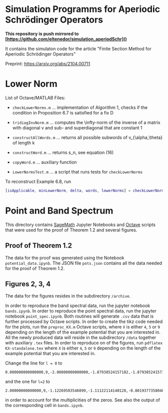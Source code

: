 # Simulation Programms for Aperiodic Schrödinger Operators

**This repository is push mirrored to [https://github.com/eltenedor/simulation_aperiodSchr]()**

It contains the simulaton code for the article "Finite Section Method for Aperiodic Schrödinger Operators"

Preprint: https://arxiv.org/abs/2104.00711

# Lower Norm
List of Octave/MATLAB Files:

* `checkLowerNorms.m` ... implementation of Algorithm 1, checks if the condition in Proposition 6.7 is satisfied for a fix D

* `tridiagInvNorm.m` ... computes the \infty-norm of the inverse of a matrix with diagonal v and sub- and superdiagonal that are constant 1

* `constructAllWords.m` ... returns all possible subwords of v_{\alpha,\theta} of length k

* `constructWord.m` ... returns s_n, see equation (16)

* `copyWord.m` ... auxiliary function

* `LowerNormsTest.m` ... a script that runs tests for `checkLowerNorms`

To reconstruct Example 6.8, run 

```matlab
[isApplicable, minLowerNorm, delta, words, lowerNorms] = checkLowerNorms(1, 1200, [2,1,3,2,4,1,4,1,2,1,1,1])
```

# Point and Band Spectrum

  This directory contains [SageMath](https://www.sagemath.org/) Jupyter Notebooks and [Octave](https://www.gnu.org/software/octave/) scripts that were used for the proof of Theorem 1.2 and several figures.

## Proof of Theorem 1.2

The data for the proof was generated using the Notebook `potential_data.ipynb`.
The JSON file `pots.json` contains all the data needed for the proof of Theorem 1.2.

## Figures 2, 3, 4

The data for the figures resides in the subdirectory `/archive`.

In order to reproduce the band spectral data, run the jupyter notebook `bands.ipynb`.
In order to reproduce the point spectral data, run the jupyter notebook `point_spec.ipynb`.
Both routines will generate `.csv` data that is further processed by Octave scripts.
In order to create the tikz code needed for the plots, run the `preproc_KX.m` Octave scripts, where `X` is either `4`, `5` or `9` depending on the length of the example potential that you are interested in.
All the newly produced data will reside in the subdirectory `/data` together with auxiliary `.tex` files. 
In order to reproduce on of the figures, run `pdflatex KX-standalone.tex` where `X` is either `4`, `5` or `9` depending on the length of the example potential that you are interested in.

Change the line for `l = 0` to
```
0.000000000000000,9,-2.00000000000000,-1.87938524157182,-1.87938524157182,-1.53208888623796,-1.53208888623796,-1.00000000000000,-1.00000000000000,-0.347296355333861,-0.347296355333861,0.347296355333861,0.347296355333861,1.00000000000000,1.00000000000000,1.53208888623796,1.53208888623796,1.87938524157182,1.87938524157182,2.00000000000000
```
and the one for `l=2` to
```
2.00000000000000,9,-1.12269503546099,-1.11122114140128,-0.801937735804838,-0.762512708829868,-0.341677503250975,-0.288537854368133,0.554958132087371,0.614111698460124,1.56339706474929,1.67439549622911,2.24697960371747,2.48317863579858,2.66734798160450,3.00000000000000,3.00000000000000,3.18291284403670,3.71593700828199,3.72536349954030
```
in order to account for the multiplicities of the zeros. See also the output of the corresponding cell in `bands.ipynb`.

